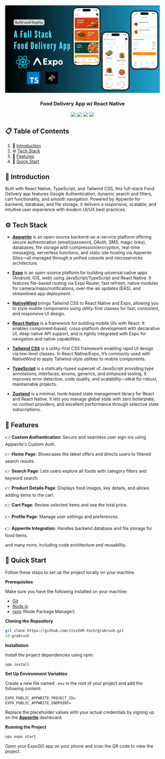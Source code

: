 <div align="center">
    <br />
        <a href="" target="_blank">
            <img src="assets/hero.png" alt="Project Banner">
        </a>
    <br />
    <h3 align="center">Food Delivery App w/ React Native</h3>
    <div>
        <img src="https://img.shields.io/badge/React_Native-20232A?style=for-the-badge&logo=react&logoColor=61DAFB" />
        <img src="https://img.shields.io/badge/Expo-1B1F23?style=for-the-badge&logo=expo&logoColor=white" />
        <img src="https://img.shields.io/badge/-Tailwind_CSS-38B2AC?style=for-the-badge&logo=tailwind-css&logoColor=white" />
        <img src="https://img.shields.io/badge/Appwrite-F02E65?style=for-the-badge&logo=Appwrite&logoColor=black" />    
    </div>
</div>

## 📋 <a name="table">Table of Contents</a>

1. 🤖 [Introduction](#introduction)
2. ⚙️ [Tech Stack](#tech-stack)
3. 🔋 [Features](#features)
4. 🤸 [Quick Start](#quick-start)

## <a name="introduction">🤖 Introduction</a>

Built with React Native, TypeScript, and Tailwind CSS, this full-stack Food Delivery app features Google Authentication, dynamic search and filters, cart functionality, and smooth navigation. Powered by Appwrite for backend, database, and file storage, it delivers a responsive, scalable, and intuitive user experience with modern UI/UX best practices.

## <a name="tech-stack">⚙️ Tech Stack</a>

- **[Appwrite](https://appwrite.io)** is an open-source backend-as-a-service platform offering secure authentication (email/password, OAuth, SMS, magic links), databases, file storage with compression/encryption, real-time messaging, serverless functions, and static site hosting via Appwrite Sites—all managed through a unified console and microservices architecture.

- **[Expo](https://expo.dev/)** is an open-source platform for building universal native apps (Android, iOS, web) using JavaScript/TypeScript and React Native. It features file-based routing via Expo Router, fast refresh, native modules for camera/maps/notifications, over-the-air updates (EAS), and streamlined app deployment.

- **[NativeWind](https://www.nativewind.dev/)** brings Tailwind CSS to React Native and Expo, allowing you to style mobile components using utility-first classes for fast, consistent, and responsive UI design.

- **[React Native](https://reactnative.dev/)** is a framework for building mobile UIs with React. It enables component‑based, cross-platform development with declarative UI, deep native API support, and is tightly integrated with Expo for navigation and native capabilities.

- **[Tailwind CSS](https://tailwindcss.com/)** is a utility-first CSS framework enabling rapid UI design via low-level classes. In React Native/Expo, it’s commonly used with NativeWind to apply Tailwind-style utilities to mobile components.

- **[TypeScript](https://www.typescriptlang.org/)** is a statically-typed superset of JavaScript providing type annotations, interfaces, enums, generics, and enhanced tooling. It improves error detection, code quality, and scalability—ideal for robust, maintainable projects.

- **[Zustand](https://github.com/pmndrs/zustand)** is a minimal, hook-based state management library for React and React Native. It lets you manage global state with zero boilerplate, no context providers, and excellent performance through selective state subscriptions.

## <a name="features">🔋 Features</a>

👉 **Custom Authentication**: Secure and seamless user sign-ins using Appwrite's Custom Auth.

👉 **Home Page**: Showcases the latest offers and directs users to filtered search results.

👉 **Search Page**: Lets users explore all foods with category filters and keyword search.

👉 **Product Details Page**: Displays food images, key details, and allows adding items to the cart.

👉 **Cart Page**: Review selected items and see the total price.

👉 **Profile Page**: Manage user settings and preferences.

👉 **Appwrite Integration**: Handles backend database and file storage for food items.

and many more, including code architecture and reusability.

## <a name="quick-start">🤸 Quick Start</a>

Follow these steps to set up the project locally on your machine.

**Prerequisites**

Make sure you have the following installed on your machine:

- [Git](https://git-scm.com/)
- [Node.js](https://nodejs.org/en)
- [npm](https://www.npmjs.com/) (Node Package Manager)

**Cloning the Repository**

```bash
git clone https://github.com/itzzSVR-tech/grubrush.git
cd grubrush
```

**Installation**

Install the project dependencies using npm:

```bash
npm install
```
**Set Up Environment Variables**

Create a new file named `.env` in the root of your project and add the following content:

```env
EXPO_PUBLIC_APPWRITE_PROJECT_ID=
EXPO_PUBLIC_APPWRITE_ENDPOINT=
```

Replace the placeholder values with your actual credentials by signing up on the **[Appwrite](https://appwrite.io)** dashboard.

**Running the Project**

```bash
npx expo start
```

Open your ExpoGO app on your phone and scan the QR code to view the project.